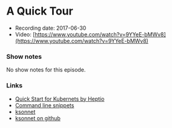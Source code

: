 # A Quick Tour

- Recording date: 2017-06-30
- Video: [https://www.youtube.com/watch?v=9YYeE-bMWv8](https://www.youtube.com/watch?v=9YYeE-bMWv8)

### Show notes

No show notes for this episode.

### Links

 - [Quick Start for Kubernets by Heptio](https://aws.amazon.com/quickstart/architecture/heptio-kubernetes)
 - [Command line snippets](https://gist.github.com/jbeda/9a2097c726584560fa13f6c1ae13abfb)
 - [ksonnet](http://ksonnet.heptio.com)
 - [ksonnet on github](https://github.com/ksonnet)